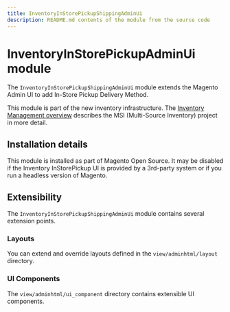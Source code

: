 ```yaml
---
title: InventoryInStorePickupShippingAdminUi
description: README.md contents of the module from the source code
---
```


# InventoryInStorePickupAdminUi module

The `InventoryInStorePickupShippingAdminUi` module extends the Magento Admin UI to add In-Store Pickup Delivery Method.

This module is part of the new inventory infrastructure. The
[Inventory Management overview](https://developer.adobe.com/commerce/webapi/rest/inventory/index.html)
describes the MSI (Multi-Source Inventory) project in more detail.

## Installation details

This module is installed as part of Magento Open Source. It may be disabled if the Inventory InStorePickup UI
is provided by a 3rd-party system or if you run a headless version of Magento.

## Extensibility

The `InventoryInStorePickupShippingAdminUi` module contains several extension points.

### Layouts

You can extend and override layouts defined in the `view/adminhtml/layout` directory.

### UI Components

The `view/adminhtml/ui_component` directory contains extensible UI components.
